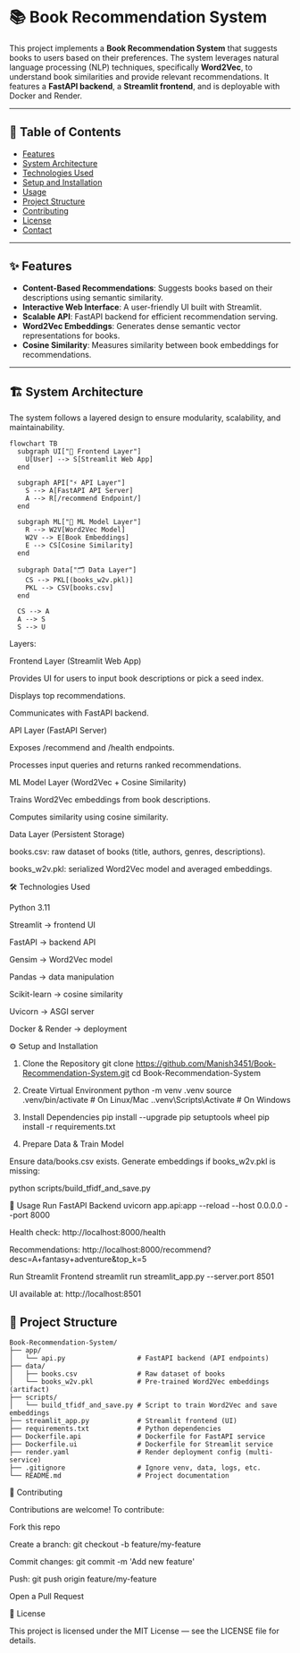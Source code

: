 # 📚 Book Recommendation System

This project implements a **Book Recommendation System** that suggests books to users based on their preferences. The system leverages natural language processing (NLP) techniques, specifically **Word2Vec**, to understand book similarities and provide relevant recommendations. It features a **FastAPI backend**, a **Streamlit frontend**, and is deployable with Docker and Render.

---

## 📑 Table of Contents
- [Features](#features)
- [System Architecture](#system-architecture)
- [Technologies Used](#technologies-used)
- [Setup and Installation](#setup-and-installation)
- [Usage](#usage)
- [Project Structure](#project-structure)
- [Contributing](#contributing)
- [License](#license)
- [Contact](#contact)

---

## ✨ Features
- **Content-Based Recommendations**: Suggests books based on their descriptions using semantic similarity.
- **Interactive Web Interface**: A user-friendly UI built with Streamlit.
- **Scalable API**: FastAPI backend for efficient recommendation serving.
- **Word2Vec Embeddings**: Generates dense semantic vector representations for books.
- **Cosine Similarity**: Measures similarity between book embeddings for recommendations.

---

## 🏗️ System Architecture

The system follows a layered design to ensure modularity, scalability, and maintainability.

```mermaid
flowchart TB
  subgraph UI["🎨 Frontend Layer"]
    U[User] --> S[Streamlit Web App]
  end

  subgraph API["⚡ API Layer"]
    S --> A[FastAPI API Server]
    A --> R[/recommend Endpoint/]
  end

  subgraph ML["🧠 ML Model Layer"]
    R --> W2V[Word2Vec Model]
    W2V --> E[Book Embeddings]
    E --> CS[Cosine Similarity]
  end

  subgraph Data["🗂️ Data Layer"]
    CS --> PKL[(books_w2v.pkl)]
    PKL --> CSV[books.csv]
  end

  CS --> A
  A --> S
  S --> U
```
Layers:

Frontend Layer (Streamlit Web App)

Provides UI for users to input book descriptions or pick a seed index.

Displays top recommendations.

Communicates with FastAPI backend.

API Layer (FastAPI Server)

Exposes /recommend and /health endpoints.

Processes input queries and returns ranked recommendations.

ML Model Layer (Word2Vec + Cosine Similarity)

Trains Word2Vec embeddings from book descriptions.

Computes similarity using cosine similarity.

Data Layer (Persistent Storage)

books.csv: raw dataset of books (title, authors, genres, descriptions).

books_w2v.pkl: serialized Word2Vec model and averaged embeddings.

🛠️ Technologies Used

Python 3.11

Streamlit → frontend UI

FastAPI → backend API

Gensim → Word2Vec model

Pandas → data manipulation

Scikit-learn → cosine similarity

Uvicorn → ASGI server

Docker & Render → deployment

⚙️ Setup and Installation
1. Clone the Repository
git clone https://github.com/Manish3451/Book-Recommendation-System.git
cd Book-Recommendation-System

2. Create Virtual Environment
python -m venv .venv
source .venv/bin/activate    # On Linux/Mac
.\.venv\Scripts\Activate     # On Windows

3. Install Dependencies
pip install --upgrade pip setuptools wheel
pip install -r requirements.txt

4. Prepare Data & Train Model

Ensure data/books.csv exists. Generate embeddings if books_w2v.pkl is missing:

python scripts/build_tfidf_and_save.py

🚀 Usage
Run FastAPI Backend
uvicorn app.api:app --reload --host 0.0.0.0 --port 8000


Health check: http://localhost:8000/health

Recommendations: http://localhost:8000/recommend?desc=A+fantasy+adventure&top_k=5

Run Streamlit Frontend
streamlit run streamlit_app.py --server.port 8501


UI available at: http://localhost:8501

## 📂 Project Structure
```plaintext
Book-Recommendation-System/
├── app/
│   └── api.py                  # FastAPI backend (API endpoints)
├── data/
│   ├── books.csv               # Raw dataset of books
│   └── books_w2v.pkl           # Pre-trained Word2Vec embeddings (artifact)
├── scripts/
│   └── build_tfidf_and_save.py # Script to train Word2Vec and save embeddings
├── streamlit_app.py            # Streamlit frontend (UI)
├── requirements.txt            # Python dependencies
├── Dockerfile.api              # Dockerfile for FastAPI service
├── Dockerfile.ui               # Dockerfile for Streamlit service
├── render.yaml                 # Render deployment config (multi-service)
├── .gitignore                  # Ignore venv, data, logs, etc.
└── README.md                   # Project documentation
```

🤝 Contributing

Contributions are welcome! To contribute:

Fork this repo

Create a branch: git checkout -b feature/my-feature

Commit changes: git commit -m 'Add new feature'

Push: git push origin feature/my-feature

Open a Pull Request

📜 License

This project is licensed under the MIT License — see the LICENSE
 file for details.


